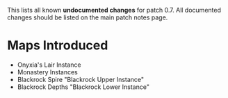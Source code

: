 This lists all known **undocumented changes** for patch 0.7. All documented changes should be listed on the main patch notes page. 

# Maps Introduced

- Onyxia's Lair Instance
- Monastery Instances
- Blackrock Spire "Blackrock Upper Instance"
 - Blackrock Depths "Blackrock Lower Instance"

